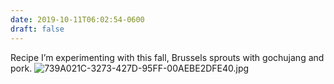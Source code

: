 ```yaml
---
date: 2019-10-11T06:02:54-0600
draft: false
---
```


Recipe I’m experimenting with this fall, Brussels sprouts with gochujang and pork. ![739A021C-3273-427D-95FF-00AEBE2DFE40.jpg](https://ianwhitney.micro.blog/uploads/2019/eceec05917.jpg)

